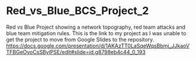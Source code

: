 # Red_vs_Blue_BCS_Project_2
Red vs Blue Project showing a network topography, red team attacks and blue team mitigation rules. 
This is the link to my project as I was unable to get the project to move from Google Slides to the repository.
https://docs.google.com/presentation/d/1AKAzTT0LaSqeWqsBbmj_JJkaoVTFBGeOyoCsSBylPSE/edit#slide=id.g8798eb4c44_0_193
